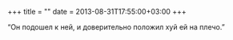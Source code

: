 +++
title = ""
date = 2013-08-31T17:55:00+03:00
+++

“Он подошел к ней, и доверительно положил хуй ей на плечо.”


